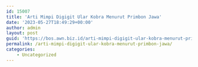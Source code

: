 ```yaml
---
id: 15007
title: 'Arti Mimpi Digigit Ular Kobra Menurut Primbon Jawa'
date: '2023-05-27T18:49:29+00:00'
author: admin
layout: post
guid: 'https://bos.awn.biz.id/arti-mimpi-digigit-ular-kobra-menurut-primbon-jawa/'
permalink: /arti-mimpi-digigit-ular-kobra-menurut-primbon-jawa/
categories:
    - Uncategorized
---
```


